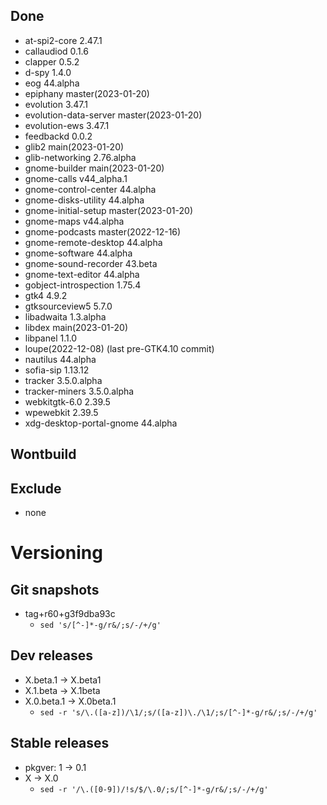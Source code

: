 ## Done
- at-spi2-core 2.47.1
- callaudiod 0.1.6
- clapper 0.5.2
- d-spy 1.4.0
- eog 44.alpha
- epiphany master(2023-01-20)
- evolution 3.47.1
- evolution-data-server master(2023-01-20)
- evolution-ews 3.47.1
- feedbackd 0.0.2
- glib2 main(2023-01-20)
- glib-networking 2.76.alpha
- gnome-builder main(2023-01-20)
- gnome-calls v44_alpha.1
- gnome-control-center 44.alpha
- gnome-disks-utility 44.alpha
- gnome-initial-setup master(2023-01-20)
- gnome-maps v44.alpha
- gnome-podcasts master(2022-12-16)
- gnome-remote-desktop 44.alpha
- gnome-software 44.alpha
- gnome-sound-recorder 43.beta
- gnome-text-editor 44.alpha
- gobject-introspection 1.75.4
- gtk4 4.9.2
- gtksourceview5 5.7.0
- libadwaita 1.3.alpha
- libdex main(2023-01-20)
- libpanel 1.1.0
- loupe(2022-12-08) (last pre-GTK4.10 commit)
- nautilus 44.alpha
- sofia-sip 1.13.12
- tracker 3.5.0.alpha
- tracker-miners 3.5.0.alpha
- webkitgtk-6.0 2.39.5
- wpewebkit 2.39.5
- xdg-desktop-portal-gnome 44.alpha

## Wontbuild

## Exclude
- none

# Versioning
## Git snapshots
* tag+r60+g3f9dba93c
  * `sed 's/[^-]*-g/r&/;s/-/+/g'`

## Dev releases
* X.beta.1 -> X.beta1
* X.1.beta -> X.1beta
* X.0.beta.1 -> X.0beta.1
  * `sed -r 's/\.([a-z])/\1/;s/([a-z])\./\1/;s/[^-]*-g/r&/;s/-/+/g'`

## Stable releases
* pkgver: 1 -> 0.1
* X -> X.0
  * `sed -r '/\.([0-9])/!s/$/\.0/;s/[^-]*-g/r&/;s/-/+/g'`